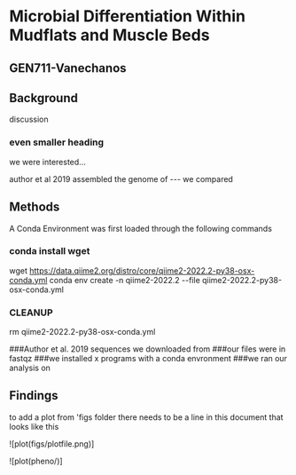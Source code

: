 # Microbial Differentiation Within Mudflats and Muscle Beds

## GEN711-Vanechanos


## Background

discussion

### even smaller heading

we were interested...



author et al 2019 assembled the genome of --- we compared

## Methods

A Conda Environment was first loaded through the following commands


### conda install wget


wget https://data.qiime2.org/distro/core/qiime2-2022.2-py38-osx-conda.yml
conda env create -n qiime2-2022.2 --file qiime2-2022.2-py38-osx-conda.yml
### CLEANUP
rm qiime2-2022.2-py38-osx-conda.yml






###Author et al. 2019 sequences we downloaded from
###our files were in fastqz
###we installed x programs with a conda envronment
###we ran our analysis on 



## Findings


to add a plot from 'figs folder there needs to be a line in this document that looks like this

![plot(figs/plotfile.png)]

![plot(pheno/)]


